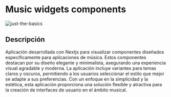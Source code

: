 # Music widgets components

![just-the-basics](https://music-widgets-components-v2-1.vercel.app/images/app-music-widgets-components-v2-1-opengraph-image.webp)

## Descripción

Aplicación desarrollada con Nextjs para visualizar componentes diseñados específicamente para aplicaciones de música. Estos componentes destacan por su diseño elegante y minimalista, asegurando una experiencia visual agradable y moderna. La aplicación incluye variantes para temas claros y oscuros, permitiendo a los usuarios seleccionar el estilo que mejor se adapte a sus preferencias. Con un enfoque en la simplicidad y la estética, esta aplicación proporciona una solución flexible y atractiva para la creación de interfaces de usuario en el ámbito musical.

